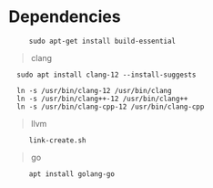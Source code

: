 # Dependencies

         sudo apt-get install build-essential

> clang

      sudo apt install clang-12 --install-suggests

      ln -s /usr/bin/clang-12 /usr/bin/clang 
      ln -s /usr/bin/clang++-12 /usr/bin/clang++
      ln -s /usr/bin/clang-cpp-12 /usr/bin/clang-cpp

> llvm

         link-create.sh

> go

         apt install golang-go
